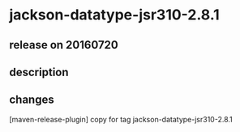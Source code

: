 # jackson-datatype-jsr310-2.8.1

## release on 20160720

## description

## changes

[maven-release-plugin] copy for tag jackson-datatype-jsr310-2.8.1

